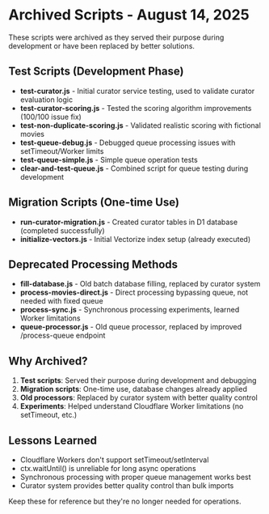 # Archived Scripts - August 14, 2025

These scripts were archived as they served their purpose during development or have been replaced by better solutions.

## Test Scripts (Development Phase)
- **test-curator.js** - Initial curator service testing, used to validate curator evaluation logic
- **test-curator-scoring.js** - Tested the scoring algorithm improvements (100/100 issue fix)
- **test-non-duplicate-scoring.js** - Validated realistic scoring with fictional movies
- **test-queue-debug.js** - Debugged queue processing issues with setTimeout/Worker limits
- **test-queue-simple.js** - Simple queue operation tests
- **clear-and-test-queue.js** - Combined script for queue testing during development

## Migration Scripts (One-time Use)
- **run-curator-migration.js** - Created curator tables in D1 database (completed successfully)
- **initialize-vectors.js** - Initial Vectorize index setup (already executed)

## Deprecated Processing Methods
- **fill-database.js** - Old batch database filling, replaced by curator system
- **process-movies-direct.js** - Direct processing bypassing queue, not needed with fixed queue
- **process-sync.js** - Synchronous processing experiments, learned Worker limitations
- **queue-processor.js** - Old queue processor, replaced by improved /process-queue endpoint

## Why Archived?
1. **Test scripts**: Served their purpose during development and debugging
2. **Migration scripts**: One-time use, database changes already applied
3. **Old processors**: Replaced by curator system with better quality control
4. **Experiments**: Helped understand Cloudflare Worker limitations (no setTimeout, etc.)

## Lessons Learned
- Cloudflare Workers don't support setTimeout/setInterval
- ctx.waitUntil() is unreliable for long async operations
- Synchronous processing with proper queue management works best
- Curator system provides better quality control than bulk imports

Keep these for reference but they're no longer needed for operations.